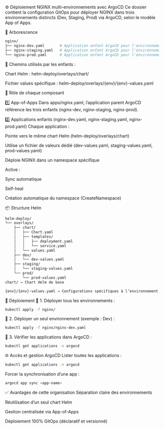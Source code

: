 ⚙️ Déploiement NGINX multi-environnements avec ArgoCD
Ce dossier contient la configuration GitOps pour déployer NGINX dans trois environnements distincts (Dev, Staging, Prod) via ArgoCD, selon le modèle App of Apps.

📁 Arborescence
```bash
nginx/
├── nginx-dev.yaml       # Application enfant ArgoCD pour l'environnement Dev
├── nginx-staging.yaml   # Application enfant ArgoCD pour l'environnement Staging
└── nginx-prod.yaml      # Application enfant ArgoCD pour l'environnement Prod
```
📍 Chemins utilisés par les enfants :

Chart Helm : helm-deploy/overlays/chart/

Fichier values spécifique : helm-deploy/overlays/{env}/{env}-values.yaml

🧩 Rôle de chaque composant

1️⃣ App-of-Apps
Dans apps/nginx.yaml, l’application parent ArgoCD référence les trois enfants (nginx-dev, nginx-staging, nginx-prod).

2️⃣ Applications enfants (nginx-dev.yaml, nginx-staging.yaml, nginx-prod.yaml)
Chaque application :

Pointe vers le même chart Helm (helm-deploy/overlays/chart)

Utilise un fichier de valeurs dédié (dev-values.yaml, staging-values.yaml, prod-values.yaml)

Déploie NGINX dans un namespace spécifique

Active :

Sync automatique

Self-heal

Création automatique du namespace (CreateNamespace)

📦 Structure Helm
```bash
helm-deploy/
└── overlays/
    ├── chart/
    │   ├── Chart.yaml
    │   ├── templates/
    │   │   ├── deployment.yaml
    │   │   └── service.yaml
    │   └── values.yaml
    ├── dev/
    │   └── dev-values.yaml
    ├── staging/
    │   └── staging-values.yaml
    └── prod/
        └── prod-values.yaml
chart/ → Chart Helm de base

{env}/{env}-values.yaml → Configurations spécifiques à l’environnement
```
🚀 Déploiement
📌 1. Déployer tous les environnements :
```bash
kubectl apply -f nginx/
```
📌 2. Déployer un seul environnement (exemple : Dev) :
```bash
kubectl apply -f nginx/nginx-dev.yaml
```
📌 3. Vérifier les applications dans ArgoCD :
```bash
kubectl get applications -n argocd
```
🌐 Accès et gestion ArgoCD
Lister toutes les applications :

```bash
kubectl get applications -n argocd
```
Forcer la synchronisation d’une app :

```bash
argocd app sync <app-name>
```
✅ Avantages de cette organisation
Séparation claire des environnements

Réutilisation d’un seul chart Helm

Gestion centralisée via App-of-Apps

Déploiement 100% GitOps (déclaratif et versionné)

